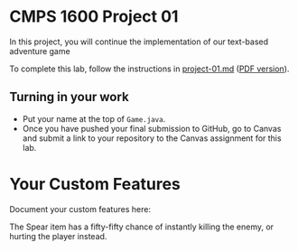 # CMPS 1600  Project 01

In this project, you will continue the implementation of our text-based adventure game

To complete this lab, follow the instructions in [project-01.md](project-01.md) ([PDF version](project-01.pdf)). 

## Turning in your work
- Put your name at the top of `Game.java`.
- Once you have pushed your final submission to GitHub, go to Canvas and submit a link to your repository to the Canvas assignment for this lab. 

# Your Custom Features

Document your custom features here:

The Spear item has a fifty-fifty chance of instantly killing the enemy, or hurting the player instead.